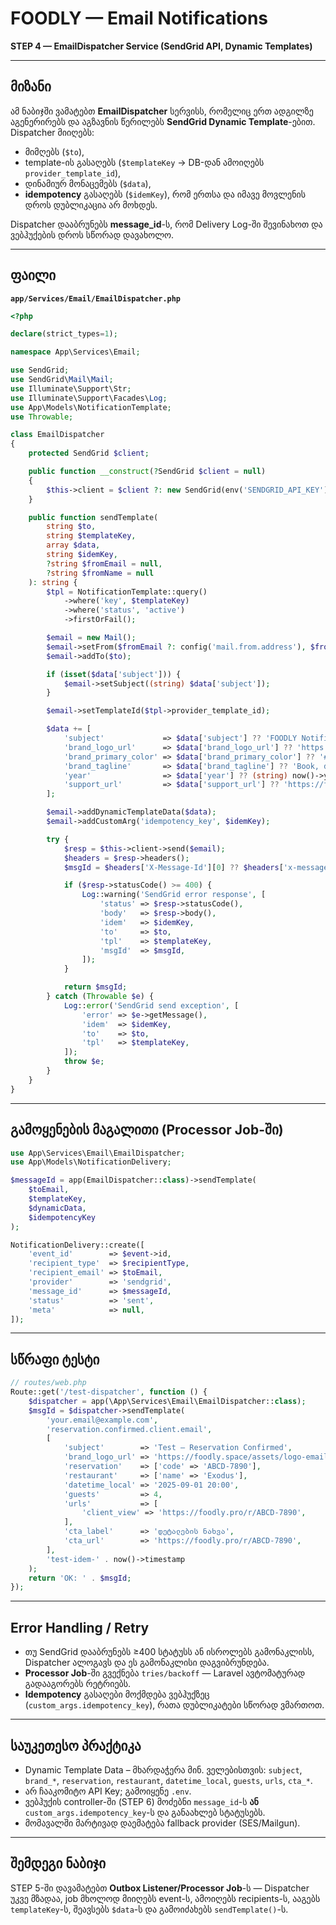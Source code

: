 # FOODLY — Email Notifications
**STEP 4 — EmailDispatcher Service (SendGrid API, Dynamic Templates)**

---

## მიზანი
ამ ნაბიჯში ვამატებთ **EmailDispatcher** სერვისს, რომელიც ერთ ადგილზე აგენერირებს და აგზავნის წერილებს **SendGrid Dynamic Template**-ებით.  
Dispatcher მიიღებს:
- მიმღებს (`$to`),
- template-ის გასაღებს (`$templateKey` → DB-დან ამოიღებს `provider_template_id`),
- დინამიურ მონაცემებს (`$data`),
- **idempotency** გასაღებს (`$idemKey`), რომ ერთსა და იმავე მოვლენის დროს დუბლიკაცია არ მოხდეს.

Dispatcher დააბრუნებს **message_id**-ს, რომ Delivery Log-ში შევინახოთ და ვებჰუქების დროს სწორად დავახოლო.

---

## ფაილი
**`app/Services/Email/EmailDispatcher.php`**

```php
<?php

declare(strict_types=1);

namespace App\Services\Email;

use SendGrid;
use SendGrid\Mail\Mail;
use Illuminate\Support\Str;
use Illuminate\Support\Facades\Log;
use App\Models\NotificationTemplate;
use Throwable;

class EmailDispatcher
{
    protected SendGrid $client;

    public function __construct(?SendGrid $client = null)
    {
        $this->client = $client ?: new SendGrid(env('SENDGRID_API_KEY'));
    }

    public function sendTemplate(
        string $to,
        string $templateKey,
        array $data,
        string $idemKey,
        ?string $fromEmail = null,
        ?string $fromName = null
    ): string {
        $tpl = NotificationTemplate::query()
            ->where('key', $templateKey)
            ->where('status', 'active')
            ->firstOrFail();

        $email = new Mail();
        $email->setFrom($fromEmail ?: config('mail.from.address'), $fromName ?: config('mail.from.name'));
        $email->addTo($to);

        if (isset($data['subject'])) {
            $email->setSubject((string) $data['subject']);
        }

        $email->setTemplateId($tpl->provider_template_id);

        $data += [
            'subject'             => $data['subject'] ?? 'FOODLY Notification',
            'brand_logo_url'      => $data['brand_logo_url'] ?? 'https://foodly.space/assets/logo-email.png',
            'brand_primary_color' => $data['brand_primary_color'] ?? '#ff6b00',
            'brand_tagline'       => $data['brand_tagline'] ?? 'Book, dine, enjoy.',
            'year'                => $data['year'] ?? (string) now()->year,
            'support_url'         => $data['support_url'] ?? 'https://foodly.space/contact',
        ];

        $email->addDynamicTemplateData($data);
        $email->addCustomArg('idempotency_key', $idemKey);

        try {
            $resp = $this->client->send($email);
            $headers = $resp->headers();
            $msgId = $headers['X-Message-Id'][0] ?? $headers['x-message-id'][0] ?? (string) Str::uuid();

            if ($resp->statusCode() >= 400) {
                Log::warning('SendGrid error response', [
                    'status' => $resp->statusCode(),
                    'body'   => $resp->body(),
                    'idem'   => $idemKey,
                    'to'     => $to,
                    'tpl'    => $templateKey,
                    'msgId'  => $msgId,
                ]);
            }

            return $msgId;
        } catch (Throwable $e) {
            Log::error('SendGrid send exception', [
                'error' => $e->getMessage(),
                'idem'  => $idemKey,
                'to'    => $to,
                'tpl'   => $templateKey,
            ]);
            throw $e;
        }
    }
}
```

---

## გამოყენების მაგალითი (Processor Job-ში)

```php
use App\Services\Email\EmailDispatcher;
use App\Models\NotificationDelivery;

$messageId = app(EmailDispatcher::class)->sendTemplate(
    $toEmail,
    $templateKey,
    $dynamicData,
    $idempotencyKey
);

NotificationDelivery::create([
    'event_id'        => $event->id,
    'recipient_type'  => $recipientType,
    'recipient_email' => $toEmail,
    'provider'        => 'sendgrid',
    'message_id'      => $messageId,
    'status'          => 'sent',
    'meta'            => null,
]);
```

---

## სწრაფი ტესტი

```php
// routes/web.php
Route::get('/test-dispatcher', function () {
    $dispatcher = app(\App\Services\Email\EmailDispatcher::class);
    $msgId = $dispatcher->sendTemplate(
        'your.email@example.com',
        'reservation.confirmed.client.email',
        [
            'subject'        => 'Test — Reservation Confirmed',
            'brand_logo_url' => 'https://foodly.space/assets/logo-email.png',
            'reservation'    => ['code' => 'ABCD-7890'],
            'restaurant'     => ['name' => 'Exodus'],
            'datetime_local' => '2025-09-01 20:00',
            'guests'         => 4,
            'urls'           => [
                'client_view' => 'https://foodly.pro/r/ABCD-7890',
            ],
            'cta_label'      => 'დეტალების ნახვა',
            'cta_url'        => 'https://foodly.pro/r/ABCD-7890',
        ],
        'test-idem-' . now()->timestamp
    );
    return 'OK: ' . $msgId;
});
```

---

## Error Handling / Retry
- თუ SendGrid დააბრუნებს ≥400 სტატუსს ან ისროლებს გამონაკლისს, Dispatcher ალოგავს და ეს გამონაკლისი დაგვიბრუნდება.  
- **Processor Job**-ში გვექნება `tries/backoff` — Laravel ავტომატურად გადააგორებს რეტრიებს.  
- **Idempotency** გასაღები მოქმდება ვებჰუქზეც (`custom_args.idempotency_key`), რათა დუბლიკატები სწორად ვმართოთ.

---

## საუკეთესო პრაქტიკა
- Dynamic Template Data – მხარდაჭერა მინ. ველებისთვის: `subject`, `brand_*`, `reservation`, `restaurant`, `datetime_local`, `guests`, `urls`, `cta_*`.  
- არ ჩააკომიტო API Key; გამოიყენე `.env`.  
- ვებჰუქის controller-ში (STEP 6) მოძებნი `message_id`-ს **ან** `custom_args.idempotency_key`-ს და განაახლებ სტატუსებს.  
- მომავალში მარტივად დაემატება fallback provider (SES/Mailgun).

---

## შემდეგი ნაბიჯი
STEP 5-ში დავამატებთ **Outbox Listener/Processor Job**-ს — Dispatcher უკვე მზადაა, job მხოლოდ მიიღებს event-ს, ამოიღებს recipients-ს, ააგებს `templateKey`-ს, შეავსებს `$data`-ს და გამოიძახებს `sendTemplate()`-ს.

